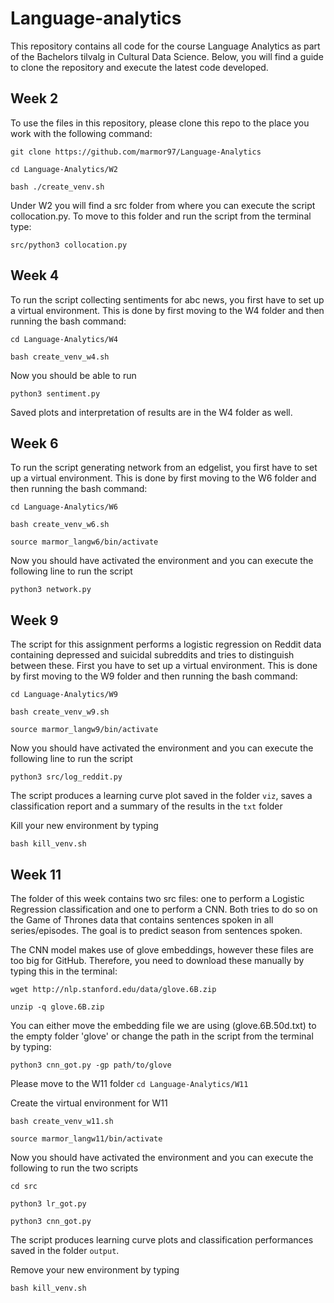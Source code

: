 # Language-analytics
This repository contains all code for the course Language Analytics as part of the Bachelors tilvalg in Cultural Data Science.
Below, you will find a guide to clone the repository and execute the latest code developed.


## Week 2
To use the files in this repository, please clone this repo to the place you work with the following command:

``git clone https://github.com/marmor97/Language-Analytics``

``cd Language-Analytics/W2``

``bash ./create_venv.sh``


Under W2 you will find a src folder from where you can execute the script collocation.py. To move to this folder and run the script from the terminal type:

``src/python3 collocation.py``

## Week 4
To run the script collecting sentiments for abc news, you first have to set up a virtual environment. This is done by first moving to the W4 folder and then running the bash command:


``cd Language-Analytics/W4``

``bash create_venv_w4.sh``

Now you should be able to run

``python3 sentiment.py``

Saved plots and interpretation of results are in the W4 folder as well.

## Week 6
To run the script generating network from an edgelist, you first have to set up a virtual environment. This is done by first moving to the W6 folder and then running the bash command:

``cd Language-Analytics/W6``

``bash create_venv_w6.sh``

``source marmor_langw6/bin/activate``

Now you should have activated the environment and you can execute the following line to run the script

``python3 network.py``


## Week 9
The script for this assignment performs a logistic regression on Reddit data containing depressed and suicidal subreddits and tries to distinguish between these.  First you have to set up a virtual environment. This is done by first moving to the W9 folder and then running the bash command:

``cd Language-Analytics/W9``

``bash create_venv_w9.sh``

``source marmor_langw9/bin/activate``

Now you should have activated the environment and you can execute the following line to run the script

``python3 src/log_reddit.py``

The script produces a learning curve plot saved in the folder ``viz``, saves a classification report and a summary of the results in the ``txt`` folder

Kill your new environment by typing 

``bash kill_venv.sh``


## Week 11
The folder of this week contains two src files: one to perform a Logistic Regression classification and one to perform a CNN. Both tries to do so on the Game of Thrones data that contains sentences spoken in all series/episodes. The goal is to predict season from sentences spoken.

The CNN model makes use of glove embeddings, however these files are too big for GitHub. Therefore, you need to download these manually by typing this in the terminal:

``wget http://nlp.stanford.edu/data/glove.6B.zip``

``unzip -q glove.6B.zip``

You can either move the embedding file we are using (glove.6B.50d.txt) to the empty folder 'glove' or change the path in the script from the terminal by typing: 

``python3 cnn_got.py -gp path/to/glove``

Please move to the W11 folder
``cd Language-Analytics/W11``

Create the virtual environment for W11

``bash create_venv_w11.sh``

``source marmor_langw11/bin/activate``

Now you should have activated the environment and you can execute the following to run the two scripts

``cd src``

``python3 lr_got.py``

``python3 cnn_got.py``

The script produces learning curve plots and classification performances saved in the folder ``output``. 

Remove your new environment by typing 

``bash kill_venv.sh``

